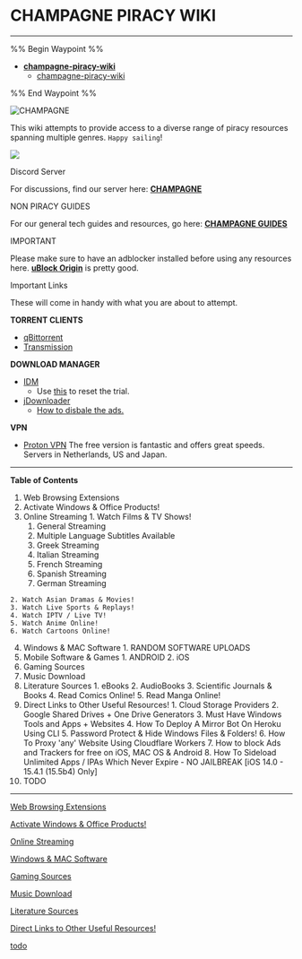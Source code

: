 # CHAMPAGNE PIRACY WIKI

---

%% Begin Waypoint %%

- **[champagne-piracy-wiki](./champagne-piracy-wiki.md)**
  - [champagne-piracy-wiki](./champagne-piracy-wiki.md)

%% End Waypoint %%

![CHAMPAGNE](https://cdn.discordapp.com/attachments/972766815224733747/996814960573284452/CHAMPAGNE.png)

This wiki attempts to provide access to a diverse range of piracy resources spanning multiple genres. `Happy sailing`!

![](https://cdn.discordapp.com/attachments/972766814721409039/994603173597675551/ezgif-5-db1d211056.gif)

Discord Server

For discussions, find our server here: **[CHAMPAGNE](https://discord.gg/cH3ZkVc3Gd)**

NON PIRACY GUIDES

For our general tech guides and resources, go here: **[CHAMPAGNE GUIDES](https://rentry.org/champagne_guides/)**

IMPORTANT

Please make sure to have an adblocker installed before using any resources here. **[uBlock Origin](https://github.com/gorhill/uBlock)** is pretty good.

Important Links

These will come in handy with what you are about to attempt.

**TORRENT CLIENTS**

- [qBittorrent](https://www.qbittorrent.org/)
- [Transmission](https://transmissionbt.com/)

**DOWNLOAD MANAGER**

- [IDM](https://www.internetdownloadmanager.com/download.html)
  - Use [this](https://github.com/J2TEAM/idm-trial-reset) to reset the trial.
- [jDownloader](https://jdownloader.org/)
  - [How to disbale the ads.](https://superuser.com/questions/1297098/how-to-disable-ads-in-jdownloader)

**VPN**

- [Proton VPN](https://protonvpn.com/download) The free version is fantastic and offers great speeds. Servers in Netherlands, US and Japan.

* * *

**Table of Contents**

  1. Web Browsing Extensions
  2. Activate Windows & Office Products!
  3. Online Streaming
    1. Watch Films & TV Shows!
      1. General Streaming
      2. Multiple Language Subtitles Available
      3. Greek Streaming
      4. Italian Streaming
      5. French Streaming
      6. Spanish Streaming
      7. German Streaming

    2. Watch Asian Dramas & Movies!
    3. Watch Live Sports & Replays!
    4. Watch IPTV / Live TV!
    5. Watch Anime Online!
    6. Watch Cartoons Online!

  4. Windows & MAC Software
    1. RANDOM SOFTWARE UPLOADS
  5. Mobile Software & Games
    1. ANDROID
    2. iOS
  6. Gaming Sources
  7. Music Download
  8. Literature Sources
    1. eBooks
    2. AudioBooks
    3. Scientific Journals & Books
    4. Read Comics Online!
    5. Read Manga Online!
  9. Direct Links to Other Useful Resources!
    1. Cloud Storage Providers
    2. Google Shared Drives + One Drive Generators
    3. Must Have Windows Tools and Apps + Websites
    4. How To Deploy A Mirror Bot On Heroku Using CLI
    5. Password Protect & Hide Windows Files & Folders!
    6. How To Proxy 'any' Website Using Cloudflare Workers
    7. How to block Ads and Trackers for free on iOS, MAC OS & Android
    8. How To Sideload Unlimited Apps / IPAs Which Never Expire - NO JAILBREAK [iOS 14.0 - 15.4.1 (15.5b4) Only]
  10. TODO

* * *

[Web Browsing Extensions](Recent%20Lists/CHAMPAGNE-PIRACY-WIKI/Web%20Browsing%20Extensions.md)

[Activate Windows & Office Products!](Activate%20Windows%20&%20Office%20Products!.md)

[Online Streaming](Online%20Streaming.md)

[Windows & MAC Software](Windows%20&%20MAC%20Software.md)

[Gaming Sources](Gaming%20Sources.md)

[Music Download](Music%20Download.md)

[Literature Sources](Literature%20Sources.md)

[Direct Links to Other Useful Resources!](Direct%20Links%20to%20Other%20Useful%20Resources!.md)

[todo](../awesome-piracy/todo.md)
